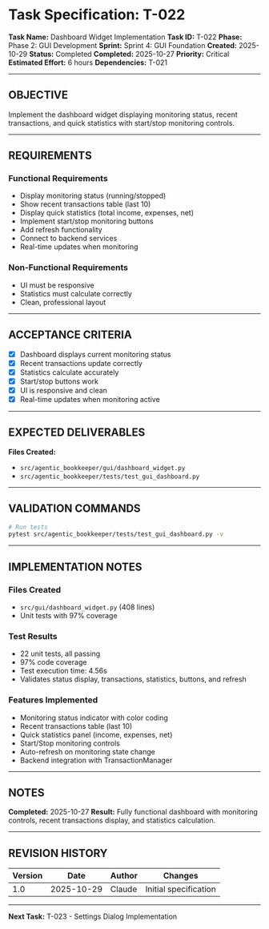 # Task Specification: T-022

**Task Name:** Dashboard Widget Implementation
**Task ID:** T-022
**Phase:** Phase 2: GUI Development
**Sprint:** Sprint 4: GUI Foundation
**Created:** 2025-10-29
**Status:** Completed
**Completed:** 2025-10-27
**Priority:** Critical
**Estimated Effort:** 6 hours
**Dependencies:** T-021

---

## OBJECTIVE

Implement the dashboard widget displaying monitoring status, recent transactions, and quick statistics with start/stop monitoring controls.

---

## REQUIREMENTS

### Functional Requirements

- Display monitoring status (running/stopped)
- Show recent transactions table (last 10)
- Display quick statistics (total income, expenses, net)
- Implement start/stop monitoring buttons
- Add refresh functionality
- Connect to backend services
- Real-time updates when monitoring

### Non-Functional Requirements

- UI must be responsive
- Statistics must calculate correctly
- Clean, professional layout

---

## ACCEPTANCE CRITERIA

- [x] Dashboard displays current monitoring status
- [x] Recent transactions update correctly
- [x] Statistics calculate accurately
- [x] Start/stop buttons work
- [x] UI is responsive and clean
- [x] Real-time updates when monitoring active

---

## EXPECTED DELIVERABLES

**Files Created:**

- `src/agentic_bookkeeper/gui/dashboard_widget.py`
- `src/agentic_bookkeeper/tests/test_gui_dashboard.py`

---

## VALIDATION COMMANDS

```bash
# Run tests
pytest src/agentic_bookkeeper/tests/test_gui_dashboard.py -v
```

---

## IMPLEMENTATION NOTES

### Files Created

- `src/gui/dashboard_widget.py` (408 lines)
- Unit tests with 97% coverage

### Test Results

- 22 unit tests, all passing
- 97% code coverage
- Test execution time: 4.56s
- Validates status display, transactions, statistics, buttons, and refresh

### Features Implemented

- Monitoring status indicator with color coding
- Recent transactions table (last 10)
- Quick statistics panel (income, expenses, net)
- Start/Stop monitoring controls
- Auto-refresh on monitoring state change
- Backend integration with TransactionManager

---

## NOTES

**Completed:** 2025-10-27
**Result:** Fully functional dashboard with monitoring controls, recent transactions display, and statistics calculation.

---

## REVISION HISTORY

| Version | Date       | Author | Changes                    |
|---------|------------|--------|-----------------------------|
| 1.0     | 2025-10-29 | Claude | Initial specification       |

---

**Next Task:** T-023 - Settings Dialog Implementation
